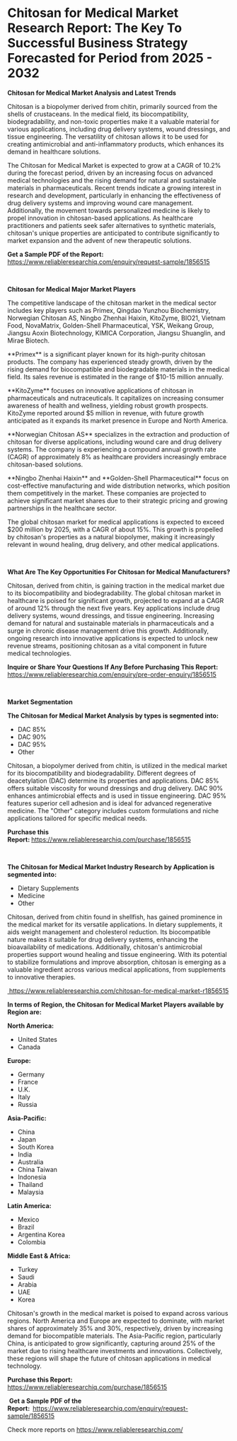 <p><h1>Chitosan for Medical Market Research Report: The Key To Successful Business Strategy Forecasted for Period from 2025 - 2032</h1></p><p><strong>Chitosan for Medical Market Analysis and Latest Trends</strong></p>
<p><p>Chitosan is a biopolymer derived from chitin, primarily sourced from the shells of crustaceans. In the medical field, its biocompatibility, biodegradability, and non-toxic properties make it a valuable material for various applications, including drug delivery systems, wound dressings, and tissue engineering. The versatility of chitosan allows it to be used for creating antimicrobial and anti-inflammatory products, which enhances its demand in healthcare solutions.</p><p>The Chitosan for Medical Market is expected to grow at a CAGR of 10.2% during the forecast period, driven by an increasing focus on advanced medical technologies and the rising demand for natural and sustainable materials in pharmaceuticals. Recent trends indicate a growing interest in research and development, particularly in enhancing the effectiveness of drug delivery systems and improving wound care management. Additionally, the movement towards personalized medicine is likely to propel innovation in chitosan-based applications. As healthcare practitioners and patients seek safer alternatives to synthetic materials, chitosan's unique properties are anticipated to contribute significantly to market expansion and the advent of new therapeutic solutions.</p></p>
<p><strong>Get a Sample PDF of the Report:&nbsp;</strong> <a href="https://www.reliableresearchiq.com/enquiry/request-sample/1856515?utm_campaign=2583&utm_medium=2&utm_source=Github&utm_content=ia&utm_term=28022025&utm_id=chitosan-for-medical">https://www.reliableresearchiq.com/enquiry/request-sample/1856515</a></p>
<p>&nbsp;</p>
<p><strong>Chitosan for Medical Major Market Players</strong></p>
<p><p>The competitive landscape of the chitosan market in the medical sector includes key players such as Primex, Qingdao Yunzhou Biochemistry, Norwegian Chitosan AS, Ningbo Zhenhai Haixin, KitoZyme, BIO21, Vietnam Food, NovaMatrix, Golden-Shell Pharmaceutical, YSK, Weikang Group, Jiangsu Aoxin Biotechnology, KIMICA Corporation, Jiangsu Shuanglin, and Mirae Biotech. </p><p>**Primex** is a significant player known for its high-purity chitosan products. The company has experienced steady growth, driven by the rising demand for biocompatible and biodegradable materials in the medical field. Its sales revenue is estimated in the range of $10-15 million annually. </p><p>**KitoZyme** focuses on innovative applications of chitosan in pharmaceuticals and nutraceuticals. It capitalizes on increasing consumer awareness of health and wellness, yielding robust growth prospects. KitoZyme reported around $5 million in revenue, with future growth anticipated as it expands its market presence in Europe and North America.</p><p>**Norwegian Chitosan AS** specializes in the extraction and production of chitosan for diverse applications, including wound care and drug delivery systems. The company is experiencing a compound annual growth rate (CAGR) of approximately 8% as healthcare providers increasingly embrace chitosan-based solutions.</p><p>**Ningbo Zhenhai Haixin** and **Golden-Shell Pharmaceutical** focus on cost-effective manufacturing and wide distribution networks, which position them competitively in the market. These companies are projected to achieve significant market shares due to their strategic pricing and growing partnerships in the healthcare sector.</p><p>The global chitosan market for medical applications is expected to exceed $200 million by 2025, with a CAGR of about 15%. This growth is propelled by chitosan's properties as a natural biopolymer, making it increasingly relevant in wound healing, drug delivery, and other medical applications.</p></p>
<p>&nbsp;</p>
<p><strong>What Are The Key Opportunities For Chitosan for Medical Manufacturers?</strong></p>
<p><p>Chitosan, derived from chitin, is gaining traction in the medical market due to its biocompatibility and biodegradability. The global chitosan market in healthcare is poised for significant growth, projected to expand at a CAGR of around 12% through the next five years. Key applications include drug delivery systems, wound dressings, and tissue engineering. Increasing demand for natural and sustainable materials in pharmaceuticals and a surge in chronic disease management drive this growth. Additionally, ongoing research into innovative applications is expected to unlock new revenue streams, positioning chitosan as a vital component in future medical technologies.</p></p>
<p><strong>Inquire or Share Your Questions If Any Before Purchasing This Report:</strong> <a href="https://www.reliableresearchiq.com/enquiry/pre-order-enquiry/1856515?utm_campaign=2583&utm_medium=2&utm_source=Github&utm_content=ia&utm_term=28022025&utm_id=chitosan-for-medical">https://www.reliableresearchiq.com/enquiry/pre-order-enquiry/1856515</a></p>
<p>&nbsp;</p>
<p><strong>Market Segmentation</strong></p>
<p><strong>The Chitosan for Medical Market Analysis by types is segmented into:</strong></p>
<p><ul><li>DAC 85%</li><li>DAC 90%</li><li>DAC 95%</li><li>Other</li></ul></p>
<p><p>Chitosan, a biopolymer derived from chitin, is utilized in the medical market for its biocompatibility and biodegradability. Different degrees of deacetylation (DAC) determine its properties and applications. DAC 85% offers suitable viscosity for wound dressings and drug delivery. DAC 90% enhances antimicrobial effects and is used in tissue engineering. DAC 95% features superior cell adhesion and is ideal for advanced regenerative medicine. The "Other" category includes custom formulations and niche applications tailored for specific medical needs.</p></p>
<p><strong>Purchase this Report:&nbsp;</strong><a href="https://www.reliableresearchiq.com/purchase/1856515?utm_campaign=2583&utm_medium=2&utm_source=Github&utm_content=ia&utm_term=28022025&utm_id=chitosan-for-medical">https://www.reliableresearchiq.com/purchase/1856515</a></p>
<p>&nbsp;</p>
<p><strong>The Chitosan for Medical Market Industry Research by Application is segmented into:</strong></p>
<p><ul><li>Dietary Supplements</li><li>Medicine</li><li>Other</li></ul></p>
<p><p>Chitosan, derived from chitin found in shellfish, has gained prominence in the medical market for its versatile applications. In dietary supplements, it aids weight management and cholesterol reduction. Its biocompatible nature makes it suitable for drug delivery systems, enhancing the bioavailability of medications. Additionally, chitosan's antimicrobial properties support wound healing and tissue engineering. With its potential to stabilize formulations and improve absorption, chitosan is emerging as a valuable ingredient across various medical applications, from supplements to innovative therapies.</p></p>
<p><a href="https://www.reliableresearchiq.com/chitosan-for-medical-market-r1856515?utm_campaign=2583&utm_medium=2&utm_source=Github&utm_content=ia&utm_term=28022025&utm_id=chitosan-for-medical">&nbsp;https://www.reliableresearchiq.com/chitosan-for-medical-market-r1856515</a></p>
<p><strong>In terms of Region, the Chitosan for Medical Market Players available by Region are:</strong></p>
<p>
    <p> <strong> North America: </strong>
        <ul>
            <li>United States</li>
            <li>Canada</li>
        </ul>
        </p> 
    <p> <strong> Europe: </strong>
        <ul>
            <li>Germany</li>
            <li>France</li>
            <li>U.K.</li>
            <li>Italy</li>
            <li>Russia</li>
        </ul>
        </p> 
    <p> <strong> Asia-Pacific: </strong>
        <ul>
            <li>China</li>
            <li>Japan</li>
            <li>South Korea</li>
            <li>India</li>
            <li>Australia</li>
            <li>China Taiwan</li>
            <li>Indonesia</li>
            <li>Thailand</li>
            <li>Malaysia</li>
        </ul>
        </p> 
    <p> <strong> Latin America: </strong>
        <ul>
            <li>Mexico</li>
            <li>Brazil</li>
            <li>Argentina Korea</li>
            <li>Colombia</li>
        </ul>
        </p> 
    <p> <strong> Middle East & Africa: </strong>
        <ul>
            <li>Turkey</li>
            <li>Saudi</li>
            <li>Arabia</li>
            <li>UAE</li>
            <li>Korea</li>
        </ul>
    </p>
    </p>
<p><p>Chitosan's growth in the medical market is poised to expand across various regions. North America and Europe are expected to dominate, with market shares of approximately 35% and 30%, respectively, driven by increasing demand for biocompatible materials. The Asia-Pacific region, particularly China, is anticipated to grow significantly, capturing around 25% of the market due to rising healthcare investments and innovations. Collectively, these regions will shape the future of chitosan applications in medical technology.</p></p>
<p><strong>Purchase this Report: </strong><a href="https://www.reliableresearchiq.com/purchase/1856515?utm_campaign=2583&utm_medium=2&utm_source=Github&utm_content=ia&utm_term=28022025&utm_id=chitosan-for-medical">https://www.reliableresearchiq.com/purchase/1856515</a></p>
<p>&nbsp;<strong>Get a Sample PDF of the Report:&nbsp;&nbsp;</strong><a href="https://www.reliableresearchiq.com/enquiry/request-sample/1856515?utm_campaign=2583&utm_medium=2&utm_source=Github&utm_content=ia&utm_term=28022025&utm_id=chitosan-for-medical">https://www.reliableresearchiq.com/enquiry/request-sample/1856515</a></p>
<p><strong></strong></p>
<p>Check more reports on <a href="https://www.reliableresearchiq.com/?utm_campaign=2583&utm_medium=2&utm_source=Github&utm_content=ia&utm_term=28022025&utm_id=chitosan-for-medical">https://www.reliableresearchiq.com/</a></p>